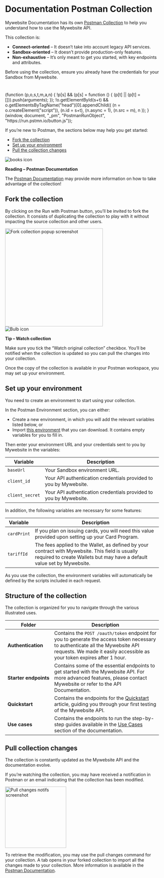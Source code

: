 # Documentation Postman Collection

Mywebsite Documentation has its own [Postman Collection](https://learning.postman.com/docs/collections/collections-overview/) to help you understand how to use the Mywebsite API.

This collection is:
* **Connect-oriented** – It doesn’t take into account legacy API services.
* **Sandbox-oriented** – It doesn’t provide production-only features.
* **Non-exhaustive** – It’s only meant to get you started, with key endpoints and attributes.

Before using the collection, ensure you already have the credentials for your Sandbox from Mywebsite.

<div style="display: flex; justify-content: center; margin: 20px 0;">
<div class="postman-run-button"
data-postman-action="collection/fork"
data-postman-visibility="public"
data-postman-var-1="35140470-4903f1b6-82b2-439d-9ca3-88a9e211a627"
data-postman-collection-url="entityId=35140470-4903f1b6-82b2-439d-9ca3-88a9e211a627&entityType=collection&workspaceId=47a606ac-be53-487b-ab8f-1a9f2669d7fa"></div>
</div>

<component is="script">
  (function (p,o,s,t,m,a,n) {
    !p[s] && (p[s] = function () { (p[t] || (p[t] = [])).push(arguments); });
    !o.getElementById(s+t) && o.getElementsByTagName("head")[0].appendChild((
      (n = o.createElement("script")),
      (n.id = s+t), (n.async = 1), (n.src = m), n
    ));
  }(window, document, "_pm", "PostmanRunObject", "https://run.pstmn.io/button.js"));
</component>

If you’re new to Postman, the sections below may help you get started:
* [Fork the collection](#fork-the-collection)
* [Set up your environment](#set-up-your-environment)
* [Pull the collection changes](#pull-collection-changes)

<div class="custom-block notenew">

<img src="/assets/img/code-white.png" alt="books icon" class="admonitions" /> 

**Reading – Postman Documentation**

The [Postman Documentation](https://learning.postman.com/docs/introduction/overview/) may provide more information on how to take advantage of the collection!

</div>

## Fork the collection

By clicking on the Run with Postman button, you’ll be invited to fork the collection. It consists of duplicating the collection to play with it without impacting the source collection and other users.

<img src="./illus/fork_collection.png" alt="Fork collection popup screenshot" height="320px" data-zoomable />

<div class="custom-block bestpracticenew">

<img src="/assets/img/code-white.png" alt="Bulb icon" class="admonitions" /> 

**Tip – Watch collection**

Make sure you tick the “Watch original collection” checkbox. You’ll be notified when the collection is updated so you can pull the changes into your collection.

</div>

Once the copy of the collection is available in your Postman workspace, you may set up your environment.

## Set up your environment

You need to create an environment to start using your collection. 

In the Postman Environment section, you can either:
* Create a new environment, in which you will add the relevant variables listed below, or
* Import [this environment](https://www.postman.com/restless-crater-540300/workspace/mywebsite-doc-public/environment/35140470-eec9e7d5-c109-4d8e-97c7-d399260a7561?action=share&creator=35140470) that you can download. It contains empty variables for you to fill in.

Then enter your environment URL and your credentials sent to you by Mywebsite in the variables:

| Variable | Description |
| --- | --- |
| `baseUrl` | Your Sandbox environment URL. |
| `client_id` | Your API authentication credentials provided to you by Mywebsite. |
| `client_secret` | Your API authentication credentials provided to you by Mywebsite. |

In addition, the following variables are necessary for some features:

| Variable | Description |
| --- | --- |
| `cardPrint` | If you plan on issuing cards, you will need this value provided upon setting up your Card Program. |
| `tariffId` | The fees applied to the Wallet, as defined by your contract with Mywebsite. This field is usually required to create Wallets but may have a default value set by Mywebsite. |

As you use the collection, the environment variables will automatically be defined by the scripts included in each request.

## Structure of the collection

The collection is organized for you to navigate through the various illustrated uses.

| Folder | Description | 
| --- | --- |
| **Authentication** | Contains the `POST /oauth/token` endpoint for you to generate the access token necessary to authenticate all the Mywebsite API requests. We made it easily accessible as your token expires after 1 hour. |
| **Starter endpoints** | Contains some of the essential endpoints to get started with the Mywebsite API. For more advanced features, please contact Mywebsite or refer to the API Documentation. |
| **Quickstart** | Contains the endpoints for the [Quickstart](/guide/overview/tinker.html) article, guiding you through your first testing of the Mywebsite API. |
| **Use cases** | Contains the endpoints to run the step-by-step guides available in the [Use Cases](/use-cases/prerequisites/introduction) section of the documentation. |

## Pull collection changes

The collection is constantly updated as the Mywebsite API and the documentation evolve. 

If you’re watching the collection, you may have received a notification in Postman or an email indicating that the collection has been modified. 

<img src="./illus/update_notif.png" alt="Pull changes notifs screenshot" height="200px" data-zoomable />

To retrieve the modification, you may use the pull changes command for your collection. A tab opens in your forked collection to import all the changes made to your collection. More information is available in the [Postman Documentation](https://learning.postman.com/docs/collaborating-in-postman/using-version-control/forking-elements/#pull-updates-from-a-parent-element).